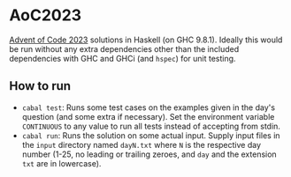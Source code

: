 # AoC2023

[Advent of Code 2023](https://adventofcode.com/2023/) solutions in Haskell (on GHC 9.8.1). Ideally this would be run without
any extra dependencies other than the included dependencies with GHC and GHCi (and `hspec`) for unit testing.

## How to run

- `cabal test`: Runs some test cases on the examples given in the day's question (and some extra if necessary). Set the
environment variable `CONTINUOUS` to any value to run all tests instead of accepting from stdin.
- `cabal run`: Runs the solution on some actual input. Supply input files in the `input` directory named `dayN.txt` where `N`
  is the respective day number (1-25, no leading or trailing zeroes, and `day` and the extension `txt` are in lowercase).
